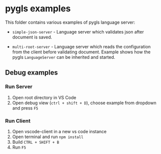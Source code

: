 # pygls examples

This folder contains various examples of pygls language server:

- `simple-json-server` - Language server which validates json after document is saved.

- `multi-root-server` - Language server which reads the configuration from the client before validating document.
    Example shows how the pygls `LanguageServer` can be inherited and started.

## Debug examples

### Run Server

1. Open root directory in VS Code
2. Open debug view (`ctrl + shift + D`), choose example from dropdown and press `F5`

### Run Client

1. Open vscode-client in a new vs code instance
2. Open terminal and run `npm install`
3. Build `CTRL + SHIFT + B`
4. Run `F5`
